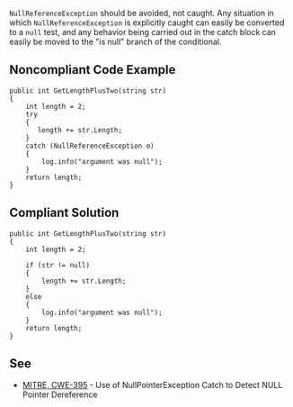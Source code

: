 `NullReferenceException` should be avoided, not caught. Any situation in which `NullReferenceException` is explicitly caught can easily be converted to a `null` test, and any behavior being carried out in the catch block can easily be moved to the "is null" branch of the conditional.
 
## Noncompliant Code Example

    public int GetLengthPlusTwo(string str)
    {
        int length = 2;
        try
        {
           length += str.Length;
        }
        catch (NullReferenceException e)
        {
            log.info("argument was null");
        }
        return length;
    }

## Compliant Solution

    public int GetLengthPlusTwo(string str)
    {
        int length = 2;
    
        if (str != null)
        {
            length += str.Length;
        }
        else
        {
            log.info("argument was null");
        }
        return length;
    }

## See
 
- [MITRE, CWE-395](https://cwe.mitre.org/data/definitions/395) - Use of NullPointerException Catch to Detect NULL Pointer Dereference